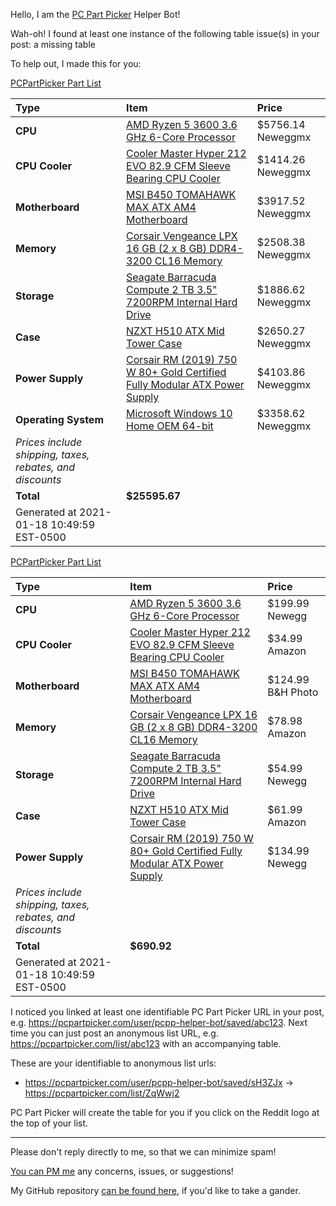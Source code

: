 Hello, I am the [PC Part Picker](https://pcpartpicker.com) Helper Bot!

Wah-oh! I found at least one instance of the following table issue(s) in your post: a missing table

To help out, I made this for you:

[PCPartPicker Part List](https://mx.pcpartpicker.com/list/ZGFq7X)

Type|Item|Price
:----|:----|:----
 **CPU** | [AMD Ryzen 5 3600 3.6 GHz 6-Core Processor](https://pcpartpicker.com/product/9nm323/amd-ryzen-5-3600-36-thz-6-core-processor-100-100000031box) | $5756.14 Neweggmx
 **CPU Cooler** | [Cooler Master Hyper 212 EVO 82.9 CFM Sleeve Bearing CPU Cooler](https://pcpartpicker.com/product/hmtCmG/cooler-master-cpu-cooler-rr212e20pkr2) | $1414.26 Neweggmx
 **Motherboard** | [MSI B450 TOMAHAWK MAX ATX AM4 Motherboard](https://pcpartpicker.com/product/jcYQzy/msi-b450-tomahawk-max-atx-am4-motherboard-b450-tomahawk-max) | $3917.52 Neweggmx
 **Memory** | [Corsair Vengeance LPX 16 GB (2 x 8 GB) DDR4-3200 CL16 Memory](https://pcpartpicker.com/product/p6RFf7/corsair-memory-cmk16gx4m2b3200c16) | $2508.38 Neweggmx
 **Storage** | [Seagate Barracuda Compute 2 TB 3.5" 7200RPM Internal Hard Drive](https://pcpartpicker.com/product/mwrYcf/seagate-barracuda-computer-2-tb-35-7200rpm-internal-hard-drive-st2000dm008) | $1886.62 Neweggmx
 **Case** | [NZXT H510 ATX Mid Tower Case](https://pcpartpicker.com/product/6Cyqqs/nzxt-h510-atx-mid-tower-case-ca-h510b-w1) | $2650.27 Neweggmx
 **Power Supply** | [Corsair RM (2019) 750 W 80+ Gold Certified Fully Modular ATX Power Supply](https://pcpartpicker.com/product/6Y66Mp/corsair-rm-2019-750-w-80-gold-certified-fully-modular-atx-power-supply-cp-9020195-na) | $4103.86 Neweggmx
 **Operating System** | [Microsoft Windows 10 Home OEM 64-bit](https://pcpartpicker.com/product/wtgPxr/microsoft-os-kw900140) | $3358.62 Neweggmx
 *Prices include shipping, taxes, rebates, and discounts* | 
 | **Total** | **$25595.67** | 
 Generated at 2021-01-18 10:49:59 EST-0500 |  |


[PCPartPicker Part List](https://pcpartpicker.com/list/ZqWwj2)

Type|Item|Price
:----|:----|:----
 **CPU** | [AMD Ryzen 5 3600 3.6 GHz 6-Core Processor](https://pcpartpicker.com/product/9nm323/amd-ryzen-5-3600-36-thz-6-core-processor-100-100000031box) | $199.99 Newegg
 **CPU Cooler** | [Cooler Master Hyper 212 EVO 82.9 CFM Sleeve Bearing CPU Cooler](https://pcpartpicker.com/product/hmtCmG/cooler-master-cpu-cooler-rr212e20pkr2) | $34.99 Amazon
 **Motherboard** | [MSI B450 TOMAHAWK MAX ATX AM4 Motherboard](https://pcpartpicker.com/product/jcYQzy/msi-b450-tomahawk-max-atx-am4-motherboard-b450-tomahawk-max) | $124.99 B&H Photo
 **Memory** | [Corsair Vengeance LPX 16 GB (2 x 8 GB) DDR4-3200 CL16 Memory](https://pcpartpicker.com/product/p6RFf7/corsair-memory-cmk16gx4m2b3200c16) | $78.98 Amazon
 **Storage** | [Seagate Barracuda Compute 2 TB 3.5" 7200RPM Internal Hard Drive](https://pcpartpicker.com/product/mwrYcf/seagate-barracuda-computer-2-tb-35-7200rpm-internal-hard-drive-st2000dm008) | $54.99 Newegg
 **Case** | [NZXT H510 ATX Mid Tower Case](https://pcpartpicker.com/product/6Cyqqs/nzxt-h510-atx-mid-tower-case-ca-h510b-w1) | $61.99 Amazon
 **Power Supply** | [Corsair RM (2019) 750 W 80+ Gold Certified Fully Modular ATX Power Supply](https://pcpartpicker.com/product/6Y66Mp/corsair-rm-2019-750-w-80-gold-certified-fully-modular-atx-power-supply-cp-9020195-na) | $134.99 Newegg
 *Prices include shipping, taxes, rebates, and discounts* | 
 | **Total** | **$690.92** | 
 Generated at 2021-01-18 10:49:59 EST-0500 |  |

I noticed you linked at least one identifiable PC Part Picker URL in your post, 
e.g. https://pcpartpicker.com/user/pcpp-helper-bot/saved/abc123. 
Next time you can just post an anonymous list URL, e.g. https://pcpartpicker.com/list/abc123 with an accompanying table.

These are your identifiable to anonymous list urls:

* https://pcpartpicker.com/user/pcpp-helper-bot/saved/sH3ZJx &#8594; https://pcpartpicker.com/list/ZqWwj2


PC Part Picker will create the table for you if you click on the Reddit logo at the top of your list.

---
Please don't reply directly to me, so that we can minimize spam! 

[You can PM me](https://www.reddit.com/message/compose/?to=pcpp-helper-bot) any concerns, issues, or suggestions!

My GitHub repository [can be found here](https://github.com/william-ingold/pcpp-helper-bot), if you'd like to take a gander.